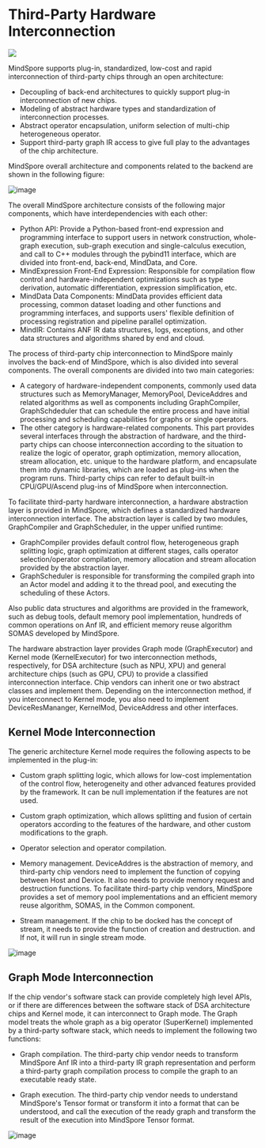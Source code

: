 # Third-Party Hardware Interconnection

<a href="https://gitee.com/mindspore/docs/blob/r2.0/docs/mindspore/source_en/design/pluggable_device.md" target="_blank"><img src="https://mindspore-website.obs.cn-north-4.myhuaweicloud.com/website-images/r2.0/resource/_static/logo_source_en.png"></a>

MindSpore supports plug-in, standardized, low-cost and rapid interconnection of third-party chips through an open architecture:

- Decoupling of back-end architectures to quickly support plug-in interconnection of new chips.
- Modeling of abstract hardware types and standardization of interconnection processes.
- Abstract operator encapsulation, uniform selection of multi-chip heterogeneous operator.
- Support third-party graph IR access to give full play to the advantages of the chip architecture.

MindSpore overall architecture and components related to the backend are shown in the following figure:

![image](https://mindspore-website.obs.cn-north-4.myhuaweicloud.com/website-images/r2.0/docs/mindspore/source_en/design/images/pluggable_device_arch.png)

The overall MindSpore architecture consists of the following major components, which have interdependencies with each other:

- Python API: Provide a Python-based front-end expression and programming interface to support users in network construction, whole-graph execution, sub-graph execution and single-calculus execution, and call to C++ modules through the pybind11 interface, which are divided into front-end, back-end, MindData, and Core.
- MindExpression Front-End Expression: Responsible for compilation flow control and hardware-independent optimizations such as type derivation, automatic differentiation, expression simplification, etc.
- MindData Data Components: MindData provides efficient data processing, common dataset loading and other functions and programming interfaces, and supports users' flexible definition of processing registration and pipeline parallel optimization.
- MindIR: Contains ANF IR data structures, logs, exceptions, and other data structures and algorithms shared by end and cloud.

The process of third-party chip interconnection to MindSpore mainly involves the back-end of MindSpore, which is also divided into several components. The overall components are divided into two main categories:

- A category of hardware-independent components, commonly used data structures such as MemoryManager, MemoryPool, DeviceAddres and related algorithms as well as components including GraphCompiler, GraphSchdeduler that can schedule the entire process and have initial processing and scheduling capabilities for graphs or single operators.
- The other category is hardware-related components. This part provides several interfaces through the abstraction of hardware, and the third-party chips can choose interconnection according to the situation to realize the logic of operator, graph optimization, memory allocation, stream allocation, etc. unique to the hardware platform, and encapsulate them into dynamic libraries, which are loaded as plug-ins when the program runs. Third-party chips can refer to default built-in CPU/GPU/Ascend plug-ins of MindSpore when interconnection.

To facilitate third-party hardware interconnection, a hardware abstraction layer is provided in MindSpore, which defines a standardized hardware interconnection interface. The abstraction layer is called by two modules, GraphCompiler and GraphScheduler, in the upper unified runtime:

- GraphCompiler provides default control flow, heterogeneous graph splitting logic, graph optimization at different stages, calls operator selection/operator compilation, memory allocation and stream allocation provided by the abstraction layer.
- GraphScheduler is responsible for transforming the compiled graph into an Actor model and adding it to the thread pool, and executing the scheduling of these Actors.

Also public data structures and algorithms are provided in the framework, such as debug tools, default memory pool implementation, hundreds of common operations on Anf IR, and efficient memory reuse algorithm SOMAS developed by MindSpore.

The hardware abstraction layer provides Graph mode (GraphExecutor) and Kernel mode (KernelExecutor) for two interconnection methods, respectively, for DSA architecture (such as NPU, XPU) and general architecture chips (such as GPU, CPU) to provide a classified interconnection interface. Chip vendors can inherit one or two abstract classes and implement them. Depending on the interconnection method, if you interconnect to Kernel mode, you also need to implement DeviceResMananger, KernelMod, DeviceAddress and other interfaces.

## Kernel Mode Interconnection

The generic architecture Kernel mode requires the following aspects to be implemented in the plug-in:

- Custom graph splitting logic, which allows for low-cost implementation of the control flow, heterogeneity and other advanced features provided by the framework. It can be null implementation if the features are not used.

- Custom graph optimization, which allows splitting and fusion of certain operators according to the features of the hardware, and other custom modifications to the graph.

- Operator selection and operator compilation.
- Memory management. DeviceAddres is the abstraction of memory, and third-party chip vendors need to implement the function of copying between Host and Device. It also needs to provide memory request and destruction functions. To facilitate third-party chip vendors, MindSpore provides a set of memory pool implementations and an efficient memory reuse algorithm, SOMAS, in the Common component.
- Stream management. If the chip to be docked has the concept of stream, it needs to provide the function of creation and destruction. and If not, it will run in single stream mode.

![image](https://mindspore-website.obs.cn-north-4.myhuaweicloud.com/website-images/r2.0/docs/mindspore/source_zh_cn/design/images/pluggable_device_kernel.png)

## Graph Mode Interconnection

If the chip vendor's software stack can provide completely high level APIs, or if there are differences between the software stack of DSA architecture chips and Kernel mode, it can interconnect to Graph mode. The Graph model treats the whole graph as a big operator (SuperKernel) implemented by a third-party software stack, which needs to implement the following two functions:

- Graph compilation. The third-party chip vendor needs to transform MindSpore Anf IR into a third-party IR graph representation and perform a third-party graph compilation process to compile the graph to an executable ready state.

- Graph execution. The third-party chip vendor needs to understand MindSpore's Tensor format or transform it into a format that can be understood, and call the execution of the ready graph and transform the result of the execution into MindSpore Tensor format.

![image](https://mindspore-website.obs.cn-north-4.myhuaweicloud.com/website-images/r2.0/docs/mindspore/source_zh_cn/design/images/pluggable_device_graph.png)

